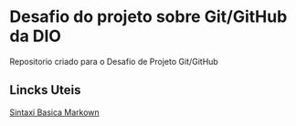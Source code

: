 # Desafio do projeto sobre Git/GitHub da DIO
Repositorio criado para o Desafio de Projeto Git/GitHub


## Lincks Uteis
[Sintaxi Basica Markown](https://www.markdownguide.org/getting-started/)
